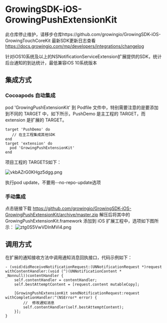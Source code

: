 # GrowingSDK-iOS-GrowingPushExtensionKit

此仓库停止维护，请移步仓库https://github.com/growingio/GrowingSDK-iOS-GrowingTouchCoreKit 最新SDK更新日志查看 https://docs.growingio.com/mp/developers/integrations/changelog



针对iOS10系统及以上的NSNotificationServiceExtension扩展提供的SDK，统计后台通知的到达统计，最低兼容iOS 10系统版本

## 集成方式

### Cocoapods 自动集成

pod 'GrowingPushExtensionKit' 到 Podfile 文件中，特别需要注意的是要添加到不同的 TARGET 中，如下所示，PushDemo 是主工程的 TARGET，而 extension 是扩展的 TARGET。

```
target 'PushDemo' do
   // 在主工程集成其他SDK
end
target 'extension' do
  pod 'GrowingPushExtensionKit'
end

```
项目工程的 TARGETS如下：

![vkbAZrG0KHgz5dgg.png](https://uploader.shimo.im/f/vkbAZrG0KHgz5dgg.png!thumbnail)

执行pod update，不要用--no-repo-update选项

### 手动集成
点击链接下载 https://github.com/growingio/GrowingSDK-iOS-GrowingPushExtensionKit/archive/master.zip 解压后将其中的 GrowingPushExtensionKit.framework 添加到 iOS 扩展工程中，选项如下图所示：
![ztg0S5VwVDInMVi4.png](https://uploader.shimo.im/f/ztg0S5VwVDInMVi4.png!thumbnail)

## 调用方式
在扩展的通知接收方法中调用通知消息回执接口，代码示例如下：

```
- (void)didReceiveNotificationRequest:(UNNotificationRequest *)request withContentHandler:(void (^)(UNNotificationContent * _Nonnull))contentHandler {
    self.contentHandler = contentHandler;
    self.bestAttemptContent = [request.content mutableCopy];

    [GrowingPushExtensionKit sendNotificationRequest:request withCompletionHandler:^(NSError* error) {
        //  修改通知消息
        self.contentHandler(self.bestAttemptContent);
    }];
}
```
